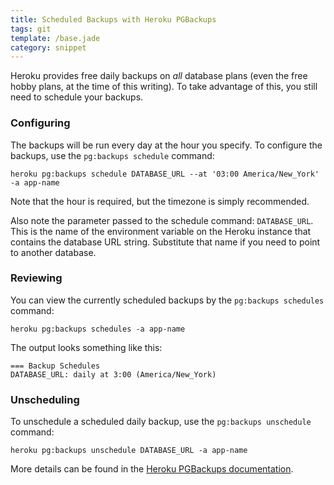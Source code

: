 ```yaml
---
title: Scheduled Backups with Heroku PGBackups
tags: git
template: /base.jade
category: snippet
---
```


Heroku provides free daily backups on _all_ database plans (even the free hobby plans, at the time of this writing). To take advantage of this, you still need to schedule your backups.

### Configuring

The backups will be run every day at the hour you specify. To configure the backups, use the `pg:backups schedule` command:

```
heroku pg:backups schedule DATABASE_URL --at '03:00 America/New_York' -a app-name
```

Note that the hour is required, but the timezone is simply recommended.

Also note the parameter passed to the schedule command: `DATABASE_URL`. This is the name of the environment variable on the Heroku instance that contains the database URL string. Substitute that name if you need to point to another database.

### Reviewing

You can view the currently scheduled backups by the `pg:backups schedules` command:

```
heroku pg:backups schedules -a app-name
```

The output looks something like this:

```
=== Backup Schedules
DATABASE_URL: daily at 3:00 (America/New_York)
```

### Unscheduling

To unschedule a scheduled daily backup, use the `pg:backups unschedule` command:

```
heroku pg:backups unschedule DATABASE_URL -a app-name
 ```

More details can be found in the [Heroku PGBackups documentation](https://devcenter.heroku.com/articles/heroku-postgres-backups#scheduling-backups).
